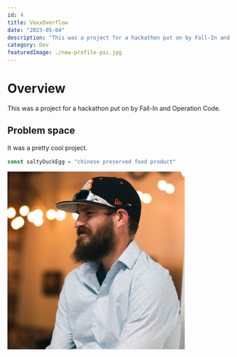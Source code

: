 ```yaml
---
id: 4
title: VaxxOverflow
date: "2023-05-04"
description: "This was a project for a hackathon put on by Fall-In and Operation Code."
category: Dev
featuredImage: ./new-profile-pic.jpg
---
```


# Overview
This was a project for a hackathon put on by Fall-In and Operation Code.

## Problem space

It was a pretty cool project.

```js
const saltyDuckEgg = "chinese preserved food product"
```

![My new profile picture](./new-profile-pic.jpg)